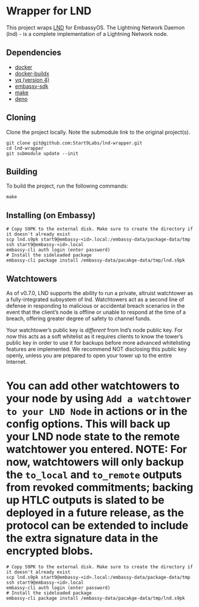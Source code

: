 # Wrapper for LND

This project wraps [LND](https://github.com/lightningnetwork/lnd
) for EmbassyOS. The Lightning Network Daemon (lnd) - is a complete implementation of a Lightning Network node. 

## Dependencies

- [docker](https://docs.docker.com/get-docker)
- [docker-buildx](https://docs.docker.com/buildx/working-with-buildx/)
- [yq (version 4)](https://mikefarah.gitbook.io/yq)
- [embassy-sdk](https://github.com/Start9Labs/embassy-os/blob/master/backend/install-sdk.sh)
- [make](https://www.gnu.org/software/make/)
- [deno](https://deno.land/)

## Cloning

Clone the project locally. Note the submodule link to the original project(s). 

```
git clone git@github.com:Start9Labs/lnd-wrapper.git
cd lnd-wrapper
git submodule update --init

```

## Building

To build the project, run the following commands:

```
make
```

## Installing (on Embassy)

```
# Copy S9PK to the external disk. Make sure to create the directory if it doesn't already exist
scp lnd.s9pk start9@embassy-<id>.local:/embassy-data/package-data/tmp 
ssh start9@embassy-<id>.local
embassy-cli auth login (enter password)
# Install the sideloaded package
embassy-cli package install /embassy-data/pacakge-data/tmp/lnd.s9pk
```

## Watchtowers

As of v0.7.0, LND supports the ability to run a private, altruist watchtower as a fully-integrated subsystem of lnd. Watchtowers act as a second line of defense in responding to malicious or accidental breach scenarios in the event that the client’s node is offline or unable to respond at the time of a breach, offering greater degree of safety to channel funds.

Your watchtower’s public key is *different* from lnd’s node public key. For now this acts as a soft whitelist as it requires clients to know the tower’s public key in order to use it for backups before more advanced whitelisting features are implemented. We recommend NOT disclosing this public key openly, unless you are prepared to open your tower up to the entire Internet.

You can add other watchtowers to your node by using `Add a watchtower to your LND Node` in actions or in the config options. This will back up your LND node state to the remote watchtower you entered. NOTE: For now, watchtowers will only backup the `to_local` and `to_remote` outputs from revoked commitments; backing up HTLC outputs is slated to be deployed in a future release, as the protocol can be extended to include the extra signature data in the encrypted blobs.
=======
```
# Copy S9PK to the external disk. Make sure to create the directory if it doesn't already exist
scp lnd.s9pk start9@embassy-<id>.local:/embassy-data/package-data/tmp 
ssh start9@embassy-<id>.local
embassy-cli auth login (enter password)
# Install the sideloaded package
embassy-cli package install /embassy-data/pacakge-data/tmp/lnd.s9pk
```

